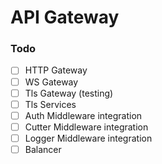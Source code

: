 # API Gateway


### Todo

- [ ] HTTP Gateway
- [ ] WS Gateway
- [ ] Tls Gateway (testing)
- [ ] Tls Services
- [ ] Auth Middleware integration
- [ ] Cutter Middleware integration
- [ ] Logger Middleware integration
- [ ] Balancer
